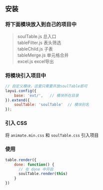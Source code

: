 ## 安装
### 将下面模块放入到自己的项目中

>soulTable.js     总入口  
  tableFilter.js  表头筛选   
  tableChild.js   子表    
  tableMerge.js   单元格合并    
  excel.js        excel导出    

### 将模块引入项目中
```js
// 自定义模块，这里只需要开放soulTable即可
layui.config({
    base: 'ext/',   // 模块所在目录
}).extend({                         
    soulTable: 'soulTable'  // 模块别名
});
```
### 引入 CSS 
将 `animate.min.css` 和 `soulTable.css` 引入项目

### 使用
```js
table.render({
    done: function() {
      // 在 done 中开启
      soulTable.render(this)
    }
})
```
